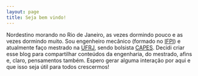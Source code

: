 ```yaml
---
layout: page
title: Seja bem vindo!
---
```


Nordestino morando no Rio de Janeiro, as vezes dormindo pouco e as vezes dormindo muito. Sou engenheiro mecânico (formado no [IFPI](https://www.ifpi.edu.br/)) e atualmente faço mestrado na [UFRJ](https://ufrj.br/), sendo bolsista [CAPES](https://www.capes.gov.br/). 
Decidi criar esse blog para compartilhar conteúdos da engenharia, do mestrado, afins e, claro, pensamentos também. 
Espero gerar alguma interação por aqui e que isso seja útil para todos crescermos!